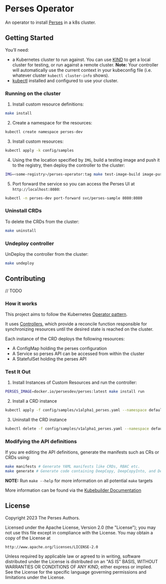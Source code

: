 # Perses Operator

An operator to install [Perses](https://github.com/perses/perses) in a k8s cluster.

## Getting Started

You’ll need: 
- a Kubernetes cluster to run against. You can use [KIND](https://sigs.k8s.io/kind) to get a local cluster for testing, or run against a remote cluster.
**Note:** Your controller will automatically use the current context in your kubeconfig file (i.e. whatever cluster `kubectl cluster-info` shows).
- [kubectl](https://kubernetes.io/docs/tasks/tools/#kubectl) installed and configured to use your cluster.

### Running on the cluster

1. Install custom resource definitions:
```sh
make install
```

2. Create a namespace for the resources:
```sh
kubectl create namespace perses-dev
```

3. Install custom resources:

```sh
kubectl apply -k config/samples
```

4. Using the the location specified by `IMG`, build a testing image and push it to the registry, then deploy the controller to the cluster:

```sh
IMG=<some-registry>/perses-operator:tag make test-image-build image-push deploy
```

5. Port forward the service so you can access the Perses UI at `http://localhost:8080`:

```sh
kubectl -n perses-dev port-forward svc/perses-sample 8080:8080
```

### Uninstall CRDs

To delete the CRDs from the cluster:

```sh
make uninstall
```

### Undeploy controller

UnDeploy the controller from the cluster:

```sh
make undeploy
```

## Contributing

// TODO

### How it works

This project aims to follow the Kubernetes [Operator pattern](https://kubernetes.io/docs/concepts/extend-kubernetes/operator/).

It uses [Controllers](https://kubernetes.io/docs/concepts/architecture/controller/),
which provide a reconcile function responsible for synchronizing resources until the desired state is reached on the cluster.

Each instance of the CRD deploys the following resources:

- A ConfigMap holding the perses configuration
- A Service so perses API can be accessed from within the cluster
- A StatefulSet holding the perses API

### Test It Out

1. Install Instances of Custom Resources and run the controller:

```sh
PERSES_IMAGE=docker.io/persesdev/perses:latest make install run
```

2. Install a CRD instance

```sh
kubectl apply -f config/samples/v1alpha1_perses.yaml --namespace default
```

3. Uninstall the CRD instance

```sh
kubectl delete -f config/samples/v1alpha1_perses.yaml --namespace default
```

### Modifying the API definitions

If you are editing the API definitions, generate the manifests such as CRs or CRDs using:

```sh
make manifests # Generate YAML manifests like CRDs, RBAC etc.
make generate # Generate code containing DeepCopy, DeepCopyInto, and DeepCopyObject method implementations.
```

**NOTE:** Run `make --help` for more information on all potential `make` targets

More information can be found via the [Kubebuilder Documentation](https://book.kubebuilder.io/introduction.html)

## License

Copyright 2023 The Perses Authors.

Licensed under the Apache License, Version 2.0 (the "License");
you may not use this file except in compliance with the License.
You may obtain a copy of the License at

    http://www.apache.org/licenses/LICENSE-2.0

Unless required by applicable law or agreed to in writing, software
distributed under the License is distributed on an "AS IS" BASIS,
WITHOUT WARRANTIES OR CONDITIONS OF ANY KIND, either express or implied.
See the License for the specific language governing permissions and
limitations under the License.
